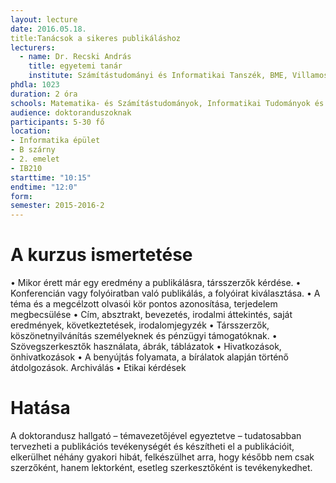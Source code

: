 ```yaml
---
layout: lecture
date: 2016.05.18.
title:Tanácsok a sikeres publikáláshoz
lecturers:
  - name: Dr. Recski András
    title: egyetemi tanár
    institute: Számítástudományi és Informatikai Tanszék, BME, Villamosmérnöki és Informatikai Kar
phdla: 1023
duration: 2 óra
schools: Matematika- és Számítástudományok, Informatikai Tudományok és Villamosmérnöki Tudományok
audience: doktoranduszoknak
participants: 5-30 fő
location:
- Informatika épület
- B szárny
- 2. emelet 
- IB210
starttime: "10:15"
endtime: "12:0"
form:
semester: 2015-2016-2
---
```


# A kurzus ismertetése
•	Mikor érett már egy eredmény a publikálásra, társszerzők kérdése.
•	Konferencián vagy folyóiratban való publikálás, a folyóirat kiválasztása.
•	A téma és a megcélzott olvasói kör pontos azonosítása, terjedelem megbecsülése
•	Cím, absztrakt, bevezetés, irodalmi áttekintés, saját eredmények, következtetések, irodalomjegyzék
•	Társszerzők, köszönetnyilvánítás személyeknek és pénzügyi támogatóknak.
•	Szövegszerkesztők használata, ábrák, táblázatok
•	Hivatkozások, önhivatkozások
•	A benyújtás folyamata, a bírálatok alapján történő átdolgozások. Archiválás
•	Etikai kérdések


# Hatása
A doktorandusz hallgató – témavezetőjével egyeztetve – tudatosabban tervezheti a publikációs tevékenységét és készítheti el a publikációit, elkerülhet néhány gyakori hibát, felkészülhet arra, hogy később nem csak szerzőként, hanem lektorként, esetleg szerkesztőként is tevékenykedhet.
